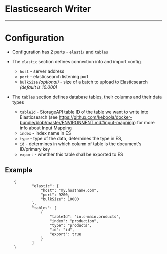 # Elasticsearch Writer
---

# Configuration

- Configuration has 2 parts - `elastic` and `tables`
- The `elastic` section defines connection info and import config
    - `host` - server address
    - `port` - elasticsearch listening port
    - `bulkSize` *(optional)* - size of a batch to upload to Elasticsearch *(default is 10.000)*
    
- The `tables` section defines database tables, their columns and their data types
    - `tableId` - StorageAPI table ID of the table we want to write into Elasticsearch (see https://github.com/keboola/docker-bundle/blob/master/ENVIRONMENT.md#input-mapping) for more info about Input Mapping
    - `index` - index name in ES
    - `type` - type of the data, determines the type in ES,
    - `id` - determines in which column of table is the document's ID/primary key
    - `export` - whether this table shall be exported to ES

## Example

        {
                "elastic": {
                    "host": "my.hostname.com",
                    "port": 9200,
                    "bulkSize": 10000
                },
                "tables": [
                    {
                        "tableId": "in.c-main.products",
                        "index": "production",
                        "type": "products",
                        "id": "id",
                        "export": true
                    }
                ]
        }
